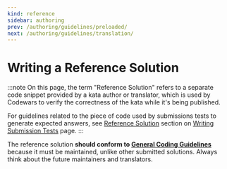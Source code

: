 ```yaml
---
kind: reference
sidebar: authoring
prev: /authoring/guidelines/preloaded/
next: /authoring/guidelines/translation/
---
```


# Writing a Reference Solution

:::note
On this page, the term "Reference Solution" refers to a separate code snippet provided by a kata author or translator, which is used by Codewars to verify the correctness of the kata while it's being published.

For guidelines related to the piece of code used by submissions tests to generate expected answers, see [Reference Solution][authoring-guidelines-tests-solution] section on [Writing Submission Tests][authoring-guidelines-tests] page.
:::

The reference solution **should conform to [General Coding Guidelines][authoring-guidelines-general-coding]** because it must be maintained, unlike other submitted solutions. Always think about the future maintainers and translators.

[authoring-guidelines-general-coding]: /authoring/guidelines/coding/
[authoring-guidelines-tests]: /authoring/guidelines/submission-tests/
[authoring-guidelines-tests-solution]: /authoring/guidelines/submission-tests/#reference-solution
